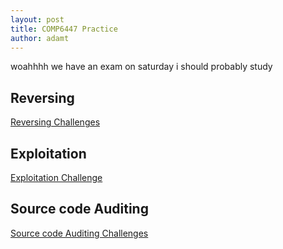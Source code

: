 ```yaml
---
layout: post
title: COMP6447 Practice
author: adamt
---
```


woahhhh we have an exam on saturday i should probably study

Reversing
--------------------------------

[Reversing Challenges](../stuff/6447reversing)

Exploitation
--------------------------------

[Exploitation Challenge](../stuff/6447exploit/exploit)


Source code Auditing
--------------------------------

[Source code Auditing Challenges](../stuff/6447srcauditing)
